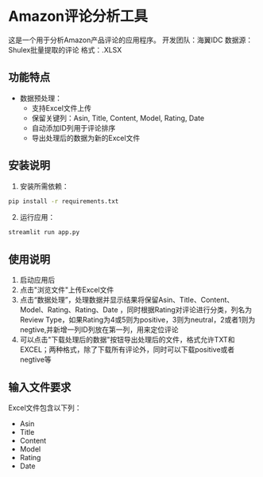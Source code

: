 # Amazon评论分析工具
这是一个用于分析Amazon产品评论的应用程序。
开发团队：海翼IDC
数据源：Shulex批量提取的评论
格式：.XLSX

## 功能特点

- 数据预处理：
  - 支持Excel文件上传
  - 保留关键列：Asin, Title, Content, Model, Rating, Date
  - 自动添加ID列用于评论排序
  - 导出处理后的数据为新的Excel文件

## 安装说明
1. 安装所需依赖：
```bash
pip install -r requirements.txt
```

2. 运行应用：
```bash
streamlit run app.py
```

## 使用说明

1. 启动应用后
2. 点击"浏览文件"上传Excel文件
3. 点击“数据处理”，处理数据并显示结果将保留Asin、Title、Content、Model、Rating、Rating、Date ，同时根据Rating对评论进行分类，列名为Review Type，如果Rating为4或5则为positive，3则为neutral，2或者1则为negtive,并新增一列ID列放在第一列，用来定位评论
4. 可以点击"下载处理后的数据"按钮导出处理后的文件，格式允许TXT和EXCEL；两种格式，除了下载所有评论外，同时可以下载positive或者negtive等

## 输入文件要求
Excel文件包含以下列：
- Asin
- Title
- Content
- Model
- Rating
- Date 
